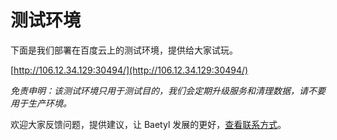 # 测试环境

下面是我们部署在百度云上的测试环境，提供给大家试玩。

[http://106.12.34.129:30494/](http://106.12.34.129:30494/)

_免责申明：该测试环境只用于测试目的，我们会定期升级服务和清理数据，请不要用于生产环境。_


欢迎大家反馈问题，提供建议，让 Baetyl 发展的更好，[查看联系方式](../overview/contact-us.md)。

